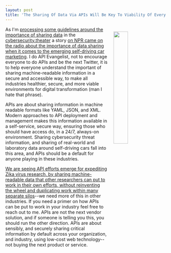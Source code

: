 ```yaml
---
layout: post
title: 'The Sharing Of Data Via APIs Will Be Key To Viability Of Every Industry'
---
```

<p><img style="padding: 15px;" src="https://s3.amazonaws.com/kinlane-productions/bw-icons/bw-information-sharing.png" alt="" width="30%" align="right" /></p>
<p>As I'm <a href="http://csrc.nist.gov/publications/drafts/800-150/sp800_150_second_draft.pdf">processing some guidelines around the importance of sharing data</a> in the <a href="http://cybersecurity.theater">cybersecurity.theater</a> a story <a href="http://www.npr.org/sections/alltechconsidered/2016/09/20/494765472/regulating-self-driving-cars-for-safety-even-before-theyre-built">on NPR came on the radio about the importance of data sharing when it comes to the emerging self-driving car marketing</a>. I do API Evangelist, not to encourage everyone to do APIs and be the next Twitter, it is to help everyone understand the important of sharing machine-readable&nbsp;information in a secure and accessible way, to make all industries healthier, secure, and more viable environments for digital transformation (man I hate that phrase).</p>
<p>APIs are about sharing information in machine readable formats like YAML, JSON, and XML. Modern approaches to API deployment and management makes this information available in a self-service, secure way, ensuring those who should have access do, in a 24/7, always-on environment. Sharing cybersecurity threat information, and sharing of real-world and laboratory data around self-driving cars fall into this area, and APIs should be a&nbsp;default for anyone playing in these industries.</p>
<p><a href="http://apievangelist.com/2016/08/03/making-scientific-research-more-real-time-and-collaborative-using-apis/">We are seeing API efforts emerge for expediting Zika virus research, by sharing machine-readable data that other researchers can put to work in their own efforts, without reinventing the wheel and duplicating work within many separate silos</a>--we need more of this in other industries. If you need a primer&nbsp;on how APIs can be put to work in your industry feel free to reach out to me. APIs are not the next vendor solution, and if someone is telling you this, you should run the other direction. APIs are about sensibly, and securely sharing critical information by default across your organization, and industry, using low-cost web technology--not buying the next product or service.</p>